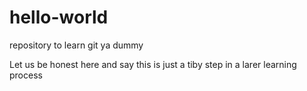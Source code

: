 # hello-world
repository to learn git ya dummy

Let us be honest here and say this is just a tiby step in a larer learning process
